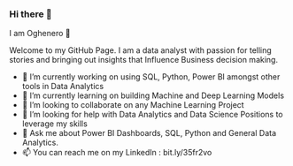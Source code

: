 ### Hi there 👋
I am Oghenero 🤗


Welcome to my GitHub Page. 
I am a data analyst with passion for telling stories and bringing out insights that Influence 
Business decision making.

- 🔭 I’m currently working on using SQL, Python, Power BI amongst other tools in Data Analytics
- 🌱 I’m currently learning on building Machine and Deep Learning Models
- 👯 I’m looking to collaborate on any Machine Learning Project
- 🤔 I’m looking for help with Data Analytics and Data Science Positions to leverage my skills
- 💬 Ask me about Power BI Dashboards, SQL, Python and General Data Analytics.
- 📫 You can reach me on my LinkedIn : bit.ly/35fr2vo
<!--
**oghenerosiloko/Oghenerosiloko** is a ✨ _special_ ✨ repository because its `README.md` (this file) appears on your GitHub profile.

Here are some ideas to get you started:

-->
